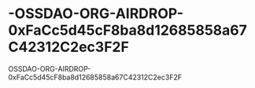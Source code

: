 # -OSSDAO-ORG-AIRDROP-0xFaCc5d45cF8ba8d12685858a67C42312C2ec3F2F
OSSDAO-ORG-AIRDROP-0xFaCc5d45cF8ba8d12685858a67C42312C2ec3F2F
